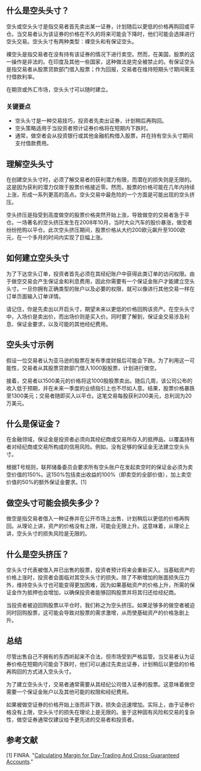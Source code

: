 ## 什么是空头头寸？

空头或空头头寸是指交易者首先卖出某一证券，计划随后以更低的价格再购回或平仓。当交易者认为该证券的价格在不久的将来可能会下降时，他们可能会选择进行空头交易。空头头寸有两种类型：裸空头和有保证空头。

裸空头是指交易者在没有持有该证券的情况下进行卖空。然而，在美国，股票的这一操作是非法的。在印度及其他一些国家，这种做法是完全被禁止的。有保证空头是指交易者从股票贷款部门借入股票；作为回报，交易者在维持短期头寸期间需支付借款利率。

在期货或外汇市场，空头头寸可以随时建立。

### 关键要点

- 空头头寸是一种交易技巧，投资者先卖出证券，计划稍后再购回。
- 空头策略适用于当投资者预计证券价格将在短期内下跌时。
- 通常，做空者会从投资银行或其他金融机构借入股票，并在持有空头头寸期间支付借款费用。

## 理解空头头寸

在创建空头头寸时，必须了解交易者的获利潜力有限，而潜在的损失则是无限的。这是因为获利的潜力仅限于股票价格接近零。然而，股票的价格可能在几年内持续上涨，形成一系列更高的高点。空头交易中最危险的一个方面是可能出现的空头挤压。

空头挤压是指受到高度做空的股票价格突然开始上涨，导致做空的交易者急于平仓。一场著名的空头挤压发生在2008年10月，当时大众汽车的股价暴涨，做空者纷纷抢购以平仓。此次空头挤压期间，股票价格从大约200欧元飙升至1000欧元，在一个多月的时间内实现了巨幅上涨。

## 如何建立空头头寸

为了下达空头订单，投资者首先必须在其经纪账户中获得此类订单的访问权限。由于做空交易会产生保证金和利息费用，因此你需要有一个保证金账户才能建立空头头寸。一旦你拥有正确类型的账户以及必要的权限，就可以像进行其他交易一样在订单页面输入订单详情。

请记住，你是先卖出以开启头寸，期望未来以更低的价格回购该资产。在空头头寸中，入场价是卖出价，而出场价则是买入价。同时要了解到，保证金交易涉及利息、保证金要求，以及可能的其他经纪费用。

## 空头头寸示例

假设一位交易者认为亚马逊的股票在发布季度财报后可能会下跌。为了利用这一可能性，交易者从其股票贷款部门借入1000股股票，计划进行做空。

接着，交易者以1500美元的价格将这1000股股票卖出。随后几周，该公司公布的收入低于预期，并在未来一季度的业绩指引上也不尽如人意。结果，股票价格暴跌至1300美元；交易者随即买入以平仓。这笔交易每股获利200美元，总利润为20万美元。

## 什么是保证金？

在金融领域，保证金是投资者必须向其经纪商或交易所存入的抵押品，以覆盖持有者对经纪商或交易所构成的信用风险。例如，没有足够的保证金无法建立空头头寸。

根据T号规则，联邦储备委员会要求所有空头账户在发起卖空时的保证金必须为卖空价值的150%。这150%包括卖出收益的100%（即卖空的全部价值），加上卖空价值的50%的额外保证金要求。[1]

## 做空头寸可能会损失多少？

做空是指交易者借入一种证券并在公开市场上出售，计划稍后以更低的价格再购回。从理论上讲，资产的价格没有上限，可能会无限上升。这意味着，从理论上讲，空头头寸的损失风险是无限的。

## 什么是空头挤压？

空头头寸代表被借入并已出售的股票，投资者预计将来会重新买入。当基础资产的价格上涨时，投资者会面临对其空头头寸的损失。除了不断增加的账面损失压力外，维持空头头寸也可能变得更加困难，因为如果基础资产的价格上升，所需的保证金作为抵押也会增加，以确保投资者能够回购股票并将其归还给经纪商。

当投资者被迫回购股票以平仓时，我们称之为空头挤压。如果足够多的做空者被迫同时回购股票，这可能会导致对股票的需求激增，从而使基础资产的价格急剧上升。

## 总结

尽管出售自己不拥有的东西听起来不合法，但市场受到严格监管。当交易者认为证券价格在短期内可能会下跌时，他们可以通过先卖出证券，计划稍后以更低的价格再购回的方式进入空头头寸。

为了建立空头头寸，交易者通常需要从其经纪公司借入证券的股票。这意味着做空需要一个保证金账户以及其他可能的权限和经纪费用。

如果被做空证券的价格开始上涨而非下跌，损失会迅速增加。实际上，由于证券价格没有上限，空头头寸的损失在理论上是无限的。鉴于这种固有风险和交易的复杂性，做空证券通常仅建议给予更先进的交易者和投资者。

## 参考文献

[1] FINRA. "[Calculating Margin for Day-Trading And Cross-Guaranteed Accounts](https://www.finra.org/rules-guidance/notices/98-102)."
